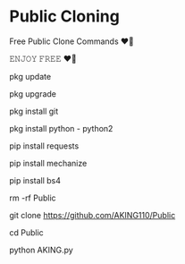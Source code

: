 # Public Cloning
Free Public Clone Commands ❤🥀

𝙴𝙽𝙹𝙾𝚈 𝙵𝚁𝙴𝙴 ❤🥀

pkg update

pkg upgrade

pkg install git

pkg install python - python2

pip install requests

pip install mechanize

pip install bs4

rm -rf Public

git clone https://github.com/AKING110/Public

cd Public

python AKING.py
